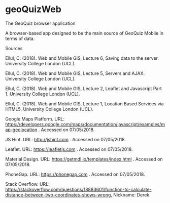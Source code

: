 # geoQuizWeb
The GeoQuiz browser application

A browser-based app designed to be the main source of GeoQuiz Mobile in terms of data.


Sources

Ellul, C. (2018). Web and Mobile GIS, Lecture 6, Saving data to the server. University College London (UCL).

Ellul, C. (2018). Web and Mobile GIS, Lecture 5, Servers and AJAX. University College London (UCL).

Ellul, C. (2018). Web and Mobile GIS, Lecture 2, Leaflet and Javascript Part 1. University College London (UCL).

Ellul, C. (2018). Web and Mobile GIS, Lecture 1, Location Based Services via HTML5. University College London (UCL).

Google Maps Platform. URL: https://developers.google.com/maps/documentation/javascript/examples/map-geolocation . Accessed on 07/05/2018.

JS Hint. URL: http://jshint.com . Accessed on 07/05/2018.

Leaflet. URL: https://leafletjs.com . Accessed on 07/05/2018.

Material Design. URL: https://getmdl.io/templates/index.html . Accessed on 07/05/2018.

PhoneGap. URL: https://phonegap.com . Accessed on 07/05/2018.
         
Stack Overflow. URL: https://stackoverflow.com/questions/18883601/function-to-calculate-distance-between-two-coordinates-shows-wrong, Nickname: Derek.
